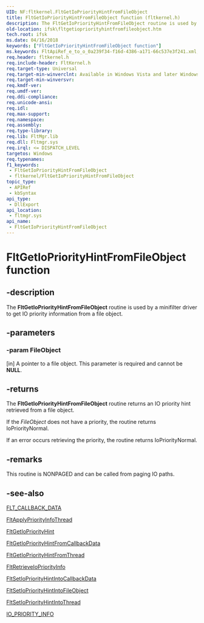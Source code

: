 ```yaml
---
UID: NF:fltkernel.FltGetIoPriorityHintFromFileObject
title: FltGetIoPriorityHintFromFileObject function (fltkernel.h)
description: The FltGetIoPriorityHintFromFileObject routine is used by a minifilter driver to get IO priority information from a file object.
old-location: ifsk\fltgetiopriorityhintfromfileobject.htm
tech.root: ifsk
ms.date: 04/16/2018
keywords: ["FltGetIoPriorityHintFromFileObject function"]
ms.keywords: FltApiRef_e_to_o_0a239f34-f16d-4386-a171-66c537e3f241.xml, FltGetIoPriorityHintFromFileObject, FltGetIoPriorityHintFromFileObject routine [Installable File System Drivers], fltkernel/FltGetIoPriorityHintFromFileObject, ifsk.fltgetiopriorityhintfromfileobject
req.header: fltkernel.h
req.include-header: FltKernel.h
req.target-type: Universal
req.target-min-winverclnt: Available in Windows Vista and later Windows operating systems.
req.target-min-winversvr: 
req.kmdf-ver: 
req.umdf-ver: 
req.ddi-compliance: 
req.unicode-ansi: 
req.idl: 
req.max-support: 
req.namespace: 
req.assembly: 
req.type-library: 
req.lib: FltMgr.lib
req.dll: Fltmgr.sys
req.irql: <= DISPATCH_LEVEL
targetos: Windows
req.typenames: 
f1_keywords:
 - FltGetIoPriorityHintFromFileObject
 - fltkernel/FltGetIoPriorityHintFromFileObject
topic_type:
 - APIRef
 - kbSyntax
api_type:
 - DllExport
api_location:
 - fltmgr.sys
api_name:
 - FltGetIoPriorityHintFromFileObject
---
```


# FltGetIoPriorityHintFromFileObject function


## -description

The <b>FltGetIoPriorityHintFromFileObject</b> routine is used by a minifilter driver to get IO priority information from a file object.

## -parameters

### -param FileObject 

[in]
A pointer to a file object. This parameter is required and cannot be <b>NULL</b>.

## -returns

The <b>FltGetIoPriorityHintFromFileObject</b> routine returns an IO priority hint retrieved from a file object.

If the <i>FileObject</i> does not have a priority, the routine returns IoPriorityNormal.

If an error occurs retrieving the priority, the routine returns IoPriorityNormal.

## -remarks

This routine is NONPAGED and can be called from paging IO paths.

## -see-also

<a href="/windows-hardware/drivers/ddi/fltkernel/ns-fltkernel-_flt_callback_data">FLT_CALLBACK_DATA</a>



<a href="/windows-hardware/drivers/ddi/fltkernel/nf-fltkernel-fltapplypriorityinfothread">FltApplyPriorityInfoThread</a>



<a href="/windows-hardware/drivers/ddi/fltkernel/nf-fltkernel-fltgetiopriorityhint">FltGetIoPriorityHint</a>



<a href="/windows-hardware/drivers/ddi/fltkernel/nf-fltkernel-fltgetiopriorityhintfromcallbackdata">FltGetIoPriorityHintFromCallbackData</a>



<a href="/windows-hardware/drivers/ddi/fltkernel/nf-fltkernel-fltgetiopriorityhintfromthread">FltGetIoPriorityHintFromThread</a>



<a href="/windows-hardware/drivers/ddi/fltkernel/nf-fltkernel-fltretrieveiopriorityinfo">FltRetrieveIoPriorityInfo</a>



<a href="/windows-hardware/drivers/ddi/fltkernel/nf-fltkernel-fltsetiopriorityhintintocallbackdata">FltSetIoPriorityHintIntoCallbackData</a>



<a href="/windows-hardware/drivers/ddi/fltkernel/nf-fltkernel-fltsetiopriorityhintintofileobject">FltSetIoPriorityHintIntoFileObject</a>



<a href="/windows-hardware/drivers/ddi/fltkernel/nf-fltkernel-fltsetiopriorityhintintothread">FltSetIoPriorityHintIntoThread</a>



<a href="/windows-hardware/drivers/ddi/ntifs/ns-ntifs-_io_priority_info">IO_PRIORITY_INFO</a>
